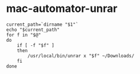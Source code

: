 # mac-automator-unrar
```
current_path=`dirname "$1"`
echo "$current_path"
for f in "$@"
do
	if [ -f "$f" ]
	then
		/usr/local/bin/unrar x "$f" ~/Downloads/
	fi
done
```
